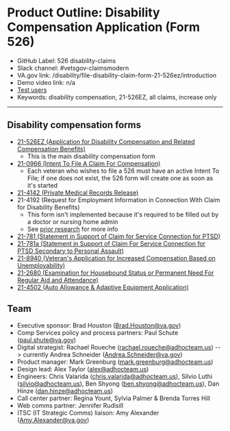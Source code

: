 # Product Outline: Disability Compensation Application (Form 526)

- GitHub Label: 526 disability-claims
- Slack channel: #vetsgov-claimsmodern
- VA.gov link: /disability/file-disability-claim-form-21-526ez/introduction
- Demo video link: n/a
- [Test users](/Products/Disability/Disability%20526EZ/engineering/vetsgov_test_users_526.csv)
- Keywords: disability compensation, 21-526EZ, all claims, increase only
---

## Disability compensation forms
- [21-526EZ (Application for Disability Compensation and Related Compensation Benefits)](/Products/Disability/Disability%20526EZ/21-526EZ.md)
  - This is the main disability compensation form
- [21-0966 (Intent To File A Claim For Compensation)](/Products/Disability/Disability%20526EZ/Intent%20to%20File.md)
  - Each veteran who wishes to file a 526 must have an active Intent To File; if one does not exist, the 526 form will create one as soon as it's started
- [21-4142 (Private Medical Records Release)](/Products/Disability/Disability%20526EZ/Ancillary%20Forms/21-4142.md)
- 21-4192 (Request for Employment Information in Connection With Claim for Disability Benefits)
  -  This form isn't implemented because it's required to be filled out by a doctor or nursing home admin
  - See [prior research](/Products/Disability/Disability%20526EZ/BAH-526/discovery/prior-research/forms/README.md#individual-unemployability) for more info
- [21-781 (Statement in Support of Claim for Service Connection for PTSD)](/Products/Disability/Disability%20526EZ/Ancillary%20Forms/21-781.md)
- [21-781a (Statement in Support of Claim For Service Connection for PTSD Secondary to Personal Assault)](/Products/Disability/Disability%20526EZ/Ancillary%20Forms/21-781.md)
- [21-8940 (Veteran's Application for Increased Compensation Based on Unemployability)](/Products/Disability/Disability%20526EZ/Ancillary%20Forms/21-8940.md)
- [21-2680 (Examination for Housebound Status or Permanent Need For Regular Aid and Attendance)](/Products/Disability/Disability%20526EZ/Ancillary%20Forms/21-2680.md)
- [21-4502 (Auto Allowance & Adaptive Equipment Application)](/Products/Disability/Disability%20526EZ/Ancillary%20Forms/21-4502.md)

## Team

- Executive sponsor: Brad Houston (Brad.Houston@va.gov)
- Comp Services policy and process partners: Paul Schute (paul.shute@va.gov)
- Digital strategist: Rachael Roueche (rachael.roueche@adhocteam.us) --> currently Andrea Schneider (Andrea.Schneider@va.gov)
- Product manager: Mark Greenburg (mark.greenburg@adhocteam.us)
- Design lead: Alex Taylor (alex@adhocteam.us)
- Engineers: Chris Valarida (chris.valarida@adhocteam.us), Silvio Luthi (silvio@adhocteam.us), Ben Shyong (ben.shyong@adhocteam.us), Dan Hinze (dan.hinze@adhocteam.us)
- Call center partner: Regina Yount, Sylvia Palmer & Brenda Torres Hill
- Web comms partner: Jennifer Rudisill
- ITSC (IT Strategic Comms) liaison: Amy Alexander (Amy.Alexander@va.gov)
